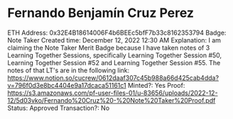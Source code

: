 # Fernando Benjamín Cruz Perez

ETH Address: 0x32E4B18614006F4b6BEEc5bfF7b33c8162353794
Badge: Note Taker
Created time: December 12, 2022 12:30 AM
Explanation: I am claiming the Note Taker Merit Badge because I have taken notes of 3 Learning Together Sessions, specifically Learning Together Session #50, Learning Together Session #52 and Learning Together Session #55. The notes of that LT's are in the following link: https://www.notion.so/cucrew/0612daaf307c45b988a66d425cab4dda?v=796f0d3e8bc4404e9a17dcaca51161c1
Minted?: Yes
Proof: https://s3.amazonaws.com/pf-user-files-01/u-83656/uploads/2022-12-12/5d03vko/Fernando%20Cruz%20-%20Note%20Taker%20Proof.pdf
Status: Approved
Transaction?: No